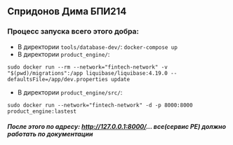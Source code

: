 ## Спридонов Дима БПИ214

### Процесс запуска всего этого добра:

* В директории `tools/database-dev/`: `docker-compose up`
* В директории `product_engine/`:

```
sudo docker run --rm --network="fintech-network" -v "$(pwd)/migrations":/app liquibase/liquibase:4.19.0 --defaultsFile=/app/dev.properties update
```

* В директории `product_engine/src/`:

```
sudo docker run --network="fintech-network" -d -p 8000:8000 product_engine:lastest
```

##### После этого по адресу: http://127.0.0.1:8000/... все(сервис PE) должно работать по документации